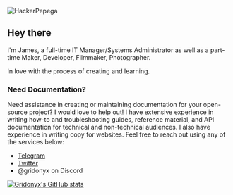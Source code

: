![HackerPepega](https://gridonyx.com/assets/img/hackerpepega.gif)

## Hey there
I'm James, a full-time IT Manager/Systems Administrator as well as a part-time Maker, Developer, Filmmaker, Photographer.

In love with the process of creating and learning.

### Need Documentation?

Need assistance in creating or maintaining documentation for your open-source project? I would love to help out! I have extensive experience in writing how-to and troubleshooting guides, reference material, and API documentation for technical and non-technical audiences. I also have experience in writing copy for websites. Feel free to reach out using any of the services below:
- [Telegram](https://t.me/gridonyx)
- [Twitter](https://twitter.com/jamesmontour)
- @gridonyx on Discord

[![Gridonyx's GitHub stats](https://github-readme-stats.vercel.app/api?username=Gridonyx&theme=synthwave&count_private=true&show_icons=true)](https://github.com/anuraghazra/github-readme-stats)
